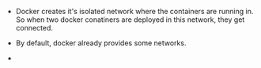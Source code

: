 * Docker creates it's isolated network where the containers are running in. So when two docker conatiners are deployed in this network, they get connected.

* By default, docker already provides some networks.

* 
